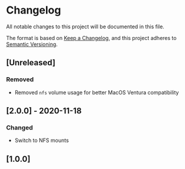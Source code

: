 # Changelog

All notable changes to this project will be documented in this file.

The format is based on [Keep a Changelog](https://keepachangelog.com/en/1.0.0/),
and this project adheres to [Semantic Versioning](https://semver.org/spec/v2.0.0.html).

## [Unreleased]

### Removed

- Removed `nfs` volume usage for better MacOS Ventura compatibility

## [2.0.0] - 2020-11-18

### Changed

- Switch to NFS mounts

## [1.0.0]
